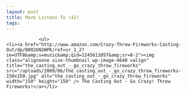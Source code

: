 ```yaml
---
layout: post
title: Maze Listens To (42)
tags:
---
```



                <ul>
    <li><a href="http://www.amazon.com/Crazy-Throw-Fireworks-Casting-Out/dp/B0026N2WPK/ref=sr_1_2?ie=UTF8&amp;s=music&amp;qid=1245611057&amp;sr=8-2"><img class="alignnone size-thumbnail wp-image-4640 valign" title="the_casting_out_-_go_crazy_throw_fireworks" src="/uploads/2009/06/the_casting_out_-_go_crazy_throw_fireworks-150x150.jpg" alt="the_casting_out_-_go_crazy_throw_fireworks" width="150" height="150" /> The Casting Out - Go Crazy! Throw Fireworks!</a></li>
</ul>
